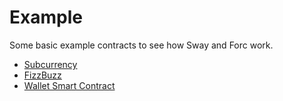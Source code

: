# Example

Some basic example contracts to see how Sway and Forc work.

- [Subcurrency](./subcurrency.md)
- [FizzBuzz](./fizzbuzz.md)
- [Wallet Smart Contract](./wallet_smart_contract.md)
